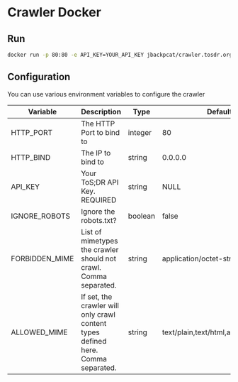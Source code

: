 # Crawler Docker



## Run 

```bash
docker run -p 80:80 -e API_KEY=YOUR_API_KEY jbackpcat/crawler.tosdr.org:latest
```

## Configuration

You can use various environment variables to configure the crawler

| Variable       | Description                                                                      | Type    | Default                              |
|----------------|----------------------------------------------------------------------------------|---------|--------------------------------------|
| HTTP_PORT      | The HTTP Port to bind to                                                         | integer | 80                                   |
| HTTP_BIND      | The IP to bind to                                                                | string  | 0.0.0.0                              |
| API_KEY        | Your ToS;DR API Key. REQUIRED                                                    | string  | NULL                                 |
| IGNORE_ROBOTS  | Ignore the robots.txt?                                                           | boolean | false                                |
| FORBIDDEN_MIME | List of mimetypes the crawler should not crawl. Comma separated.                 | string  | application/octet-stream             |
| ALLOWED_MIME   | If set, the crawler will only crawl content types defined here. Comma separated. | string  | text/plain,text/html,application/pdf |
